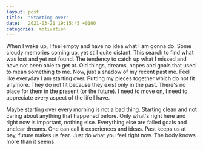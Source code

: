 ```yaml
---
layout: post
title:  "Starting over"
date:   2021-03-21 19:15:45 +0100
categories: motivation
---
```


When I wake up, I feel empty and have no idea what I am gonna do.
Some cloudy memories coming up, yet still quite distant.
This search to find what was lost and yet not found.
The tendency to catch up what I missed and have not been able to get at.
Old things, dreams, hopes and goals that used to mean
something to me. Now, just a shadow of my recent past me.
Feel like everyday I am starting over.
Putting my pieces together which do not fit anymore.
They do not fit because they exist only in the past.
There's no place for them in the present (or the future).
I need to move on, I need to appreciate every aspect of the life I have.

Maybe starting over every morning is not a bad thing.
Starting clean and not caring about anything that happened before.
Only what's right here and right now is important, nothing else.
Everything else are failed goals and unclear dreams.
One can call it experiences and ideas.
Past keeps us at bay, future makes us fear.
Just do what you feel right now.
The body knows more than it seems.
